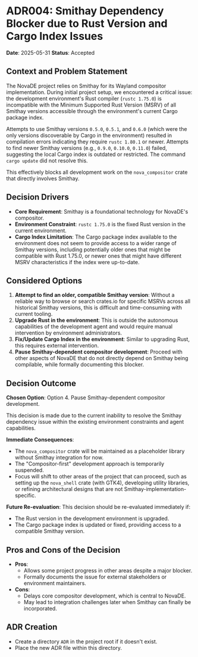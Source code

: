 # ADR004: Smithay Dependency Blocker due to Rust Version and Cargo Index Issues

**Date**: 2025-05-31
**Status**: Accepted

## Context and Problem Statement

The NovaDE project relies on Smithay for its Wayland compositor implementation. During initial project setup, we encountered a critical issue: the development environment's Rust compiler (`rustc 1.75.0`) is incompatible with the Minimum Supported Rust Version (MSRV) of all Smithay versions accessible through the environment's current Cargo package index.

Attempts to use Smithay versions `0.5.0`, `0.5.1`, and `0.6.0` (which were the only versions discoverable by Cargo in the environment) resulted in compilation errors indicating they require `rustc 1.80.1` or newer. Attempts to find newer Smithay versions (e.g., `0.9.0`, `0.10.0`, `0.11.0`) failed, suggesting the local Cargo index is outdated or restricted. The command `cargo update` did not resolve this.

This effectively blocks all development work on the `nova_compositor` crate that directly involves Smithay.

## Decision Drivers

*   **Core Requirement**: Smithay is a foundational technology for NovaDE's compositor.
*   **Environment Constraint**: `rustc 1.75.0` is the fixed Rust version in the current environment.
*   **Cargo Index Limitation**: The Cargo package index available to the environment does not seem to provide access to a wider range of Smithay versions, including potentially older ones that might be compatible with Rust 1.75.0, or newer ones that might have different MSRV characteristics if the index were up-to-date.

## Considered Options

1.  **Attempt to find an older, compatible Smithay version**: Without a reliable way to browse or search crates.io for specific MSRVs across all historical Smithay versions, this is difficult and time-consuming with current tooling.
2.  **Upgrade Rust in the environment**: This is outside the autonomous capabilities of the development agent and would require manual intervention by environment administrators.
3.  **Fix/Update Cargo Index in the environment**: Similar to upgrading Rust, this requires external intervention.
4.  **Pause Smithay-dependent compositor development**: Proceed with other aspects of NovaDE that do not directly depend on Smithay being compilable, while formally documenting this blocker.

## Decision Outcome

**Chosen Option**: Option 4. Pause Smithay-dependent compositor development.

This decision is made due to the current inability to resolve the Smithay dependency issue within the existing environment constraints and agent capabilities.

**Immediate Consequences**:
*   The `nova_compositor` crate will be maintained as a placeholder library without Smithay integration for now.
*   The "Compositor-first" development approach is temporarily suspended.
*   Focus will shift to other areas of the project that can proceed, such as setting up the `nova_shell` crate (with GTK4), developing utility libraries, or refining architectural designs that are not Smithay-implementation-specific.

**Future Re-evaluation**: This decision should be re-evaluated immediately if:
*   The Rust version in the development environment is upgraded.
*   The Cargo package index is updated or fixed, providing access to a compatible Smithay version.

## Pros and Cons of the Decision

*   **Pros**:
    *   Allows some project progress in other areas despite a major blocker.
    *   Formally documents the issue for external stakeholders or environment maintainers.
*   **Cons**:
    *   Delays core compositor development, which is central to NovaDE.
    *   May lead to integration challenges later when Smithay can finally be incorporated.

## ADR Creation

*   Create a directory `ADR` in the project root if it doesn't exist.
*   Place the new ADR file within this directory.
